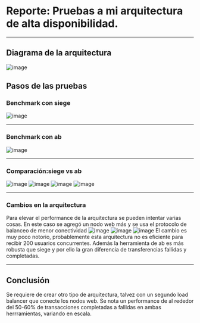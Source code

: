 # Reporte: Pruebas a mi arquitectura de alta disponibilidad.
***
## Diagrama de la arquitectura
![image](https://github.com/user-attachments/assets/0d822d02-9b39-4f04-b781-dfcbdb8f44c8)
## Pasos de las pruebas
### Benchmark con siege
![image](https://github.com/user-attachments/assets/8ef757fe-769a-424a-bda9-07ac7f082d9f)
***
### Benchmark con ab
![image](https://github.com/user-attachments/assets/b33462d5-4c08-4f4f-800e-67d3fb8ccd0f)
***
### Comparación:siege vs ab
![image](https://github.com/user-attachments/assets/ced7cb81-4ff0-4e6e-baf2-81e57bddd6c6)
![image](https://github.com/user-attachments/assets/6305a351-c405-4944-9cb9-47ebea110e61)
![image](https://github.com/user-attachments/assets/6a986b2e-cc74-468d-a11c-e31826710497)
![image](https://github.com/user-attachments/assets/e8c630e5-8048-4442-951b-36ddda2490ac)
***
### Cambios en la arquitectura
Para elevar el performance de la arquitectura se pueden intentar varias cosas. En este caso se agregó un nodo web más y se usa el protocolo de balanceo de menor conectividad
![image](https://github.com/user-attachments/assets/00a8f231-c1ef-44df-935d-97bd7059f4a3)
![image](https://github.com/user-attachments/assets/ce1edde0-5071-4e7b-961b-4c8f92dcc7a6)
![image](https://github.com/user-attachments/assets/36763b16-6a50-4fd3-882c-1545db7173b4)
El cambio es muy poco notorio, probablemente esta arquitectura no es eficiente para recibir 200 usuarios concurrentes. Además la herramienta de ab es más robusta que siege y por ello la gran diferencia de transferencias fallidas y completadas.
***
## Conclusión
Se requiere de crear otro tipo de arquitectura, talvez con un segundo load balancer que conecte los nodos web. Se nota un performance de al rededor del 50-60% de transacciones completadas a fallidas en ambas herrramientas, variando en escala.
